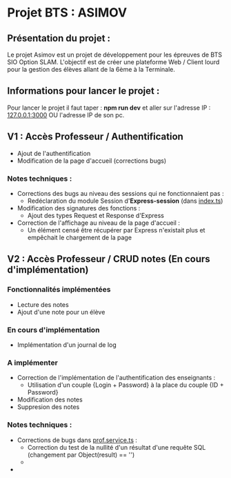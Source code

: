# Projet BTS : ASIMOV

## Présentation du projet : 
Le projet Asimov est un projet de développement pour les épreuves de BTS SIO Option SLAM.
L'objectif est de créer une plateforme Web / Client lourd pour la gestion des élèves allant de la 6ème à la Terminale.

## Informations pour lancer le projet :
Pour lancer le projet il faut taper : 
**npm run dev** et aller sur l'adresse IP : [127.0.0.1:3000](http://127.0.0.1:3000) OU l'adresse IP de son pc. 

## V1 : Accès Professeur  / Authentification
- Ajout de l'authentification
- Modification de la page d'accueil (corrections bugs)

### Notes techniques :
- Corrections des bugs au niveau des sessions qui ne fonctionnaient pas :
    * Redéclaration du module Session d'**Express-session** (dans [index.ts](https://github.com/nico73800/Projet-BTS_ASIMOV/blob/main/sources/src/index.ts))
- Modification des signatures des fonctions : 
    * Ajout des types Request et Response d'Express
- Correction de l'affichage au niveau de la page d'accueil : 
    * Un élément censé être récupérer par Express n'existait plus et empêchait le chargement de la page

## V2 : Accès Professeur / CRUD notes (En cours d'implémentation)
### Fonctionnalités implémentées 
- Lecture des notes 
- Ajout d'une note pour un élève

### En cours d'implémentation 
- Implémentation d'un journal de log 

### A implémenter 
- Correction de l'implémentation de l'authentification des enseignants :
    - Utilisation d'un couple {Login + Password} à la place du couple {ID + Password}
- Modification des notes
- Suppresion des notes

### Notes techniques : 
- Corrections de bugs dans [prof.service.ts](https://github.com/nico73800/Projet-BTS_ASIMOV/blob/main/sources/src/resources/professeur/prof.service.ts) :
    * Correction du test de la nullité d'un résultat d'une requête SQL (changement par Object(result) == '') 
    * 
- 
